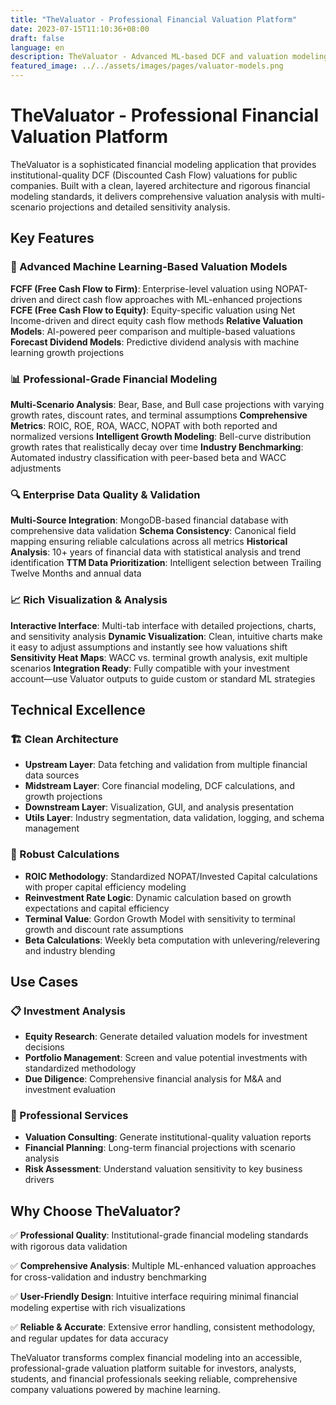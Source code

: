 ```yaml
---
title: "TheValuator - Professional Financial Valuation Platform"
date: 2023-07-15T11:10:36+08:00
draft: false
language: en
description: TheValuator - Advanced ML-based DCF and valuation modeling platform
featured_image: ../../assets/images/pages/valuator-models.png
---
```


# TheValuator - Professional Financial Valuation Platform

TheValuator is a sophisticated financial modeling application that provides institutional-quality DCF (Discounted Cash Flow) valuations for public companies. Built with a clean, layered architecture and rigorous financial modeling standards, it delivers comprehensive valuation analysis with multi-scenario projections and detailed sensitivity analysis.

## Key Features

### 🎯 Advanced Machine Learning-Based Valuation Models

**FCFF (Free Cash Flow to Firm)**: Enterprise-level valuation using NOPAT-driven and direct cash flow approaches with ML-enhanced projections
**FCFE (Free Cash Flow to Equity)**: Equity-specific valuation using Net Income-driven and direct equity cash flow methods
**Relative Valuation Models**: AI-powered peer comparison and multiple-based valuations
**Forecast Dividend Models**: Predictive dividend analysis with machine learning growth projections

### 📊 Professional-Grade Financial Modeling

**Multi-Scenario Analysis**: Bear, Base, and Bull case projections with varying growth rates, discount rates, and terminal assumptions
**Comprehensive Metrics**: ROIC, ROE, ROA, WACC, NOPAT with both reported and normalized versions
**Intelligent Growth Modeling**: Bell-curve distribution growth rates that realistically decay over time
**Industry Benchmarking**: Automated industry classification with peer-based beta and WACC adjustments

### 🔍 Enterprise Data Quality & Validation

**Multi-Source Integration**: MongoDB-based financial database with comprehensive data validation
**Schema Consistency**: Canonical field mapping ensuring reliable calculations across all metrics
**Historical Analysis**: 10+ years of financial data with statistical analysis and trend identification
**TTM Data Prioritization**: Intelligent selection between Trailing Twelve Months and annual data

### 📈 Rich Visualization & Analysis

**Interactive Interface**: Multi-tab interface with detailed projections, charts, and sensitivity analysis
**Dynamic Visualization**: Clean, intuitive charts make it easy to adjust assumptions and instantly see how valuations shift
**Sensitivity Heat Maps**: WACC vs. terminal growth analysis, exit multiple scenarios
**Integration Ready**: Fully compatible with your investment account—use Valuator outputs to guide custom or standard ML strategies

## Technical Excellence

### 🏗️ Clean Architecture
- **Upstream Layer**: Data fetching and validation from multiple financial data sources
- **Midstream Layer**: Core financial modeling, DCF calculations, and growth projections
- **Downstream Layer**: Visualization, GUI, and analysis presentation
- **Utils Layer**: Industry segmentation, data validation, logging, and schema management

### 🔧 Robust Calculations
- **ROIC Methodology**: Standardized NOPAT/Invested Capital calculations with proper capital efficiency modeling
- **Reinvestment Rate Logic**: Dynamic calculation based on growth expectations and capital efficiency
- **Terminal Value**: Gordon Growth Model with sensitivity to terminal growth and discount rate assumptions
- **Beta Calculations**: Weekly beta computation with unlevering/relevering and industry blending

## Use Cases

### 📋 Investment Analysis
- **Equity Research**: Generate detailed valuation models for investment decisions
- **Portfolio Management**: Screen and value potential investments with standardized methodology
- **Due Diligence**: Comprehensive financial analysis for M&A and investment evaluation

### 🏢 Professional Services
- **Valuation Consulting**: Generate institutional-quality valuation reports
- **Financial Planning**: Long-term financial projections with scenario analysis
- **Risk Assessment**: Understand valuation sensitivity to key business drivers

## Why Choose TheValuator?

✅ **Professional Quality**: Institutional-grade financial modeling standards with rigorous data validation

✅ **Comprehensive Analysis**: Multiple ML-enhanced valuation approaches for cross-validation and industry benchmarking

✅ **User-Friendly Design**: Intuitive interface requiring minimal financial modeling expertise with rich visualizations

✅ **Reliable & Accurate**: Extensive error handling, consistent methodology, and regular updates for data accuracy

TheValuator transforms complex financial modeling into an accessible, professional-grade valuation platform suitable for investors, analysts, students, and financial professionals seeking reliable, comprehensive company valuations powered by machine learning. 